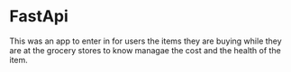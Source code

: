 # FastApi

This was an app to enter in for users the items they are buying while they are at the grocery stores to know managae the cost and the health of the item. 
